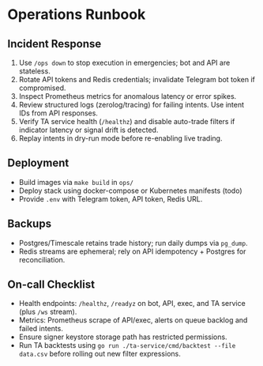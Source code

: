 # Operations Runbook

## Incident Response
1. Use `/ops down` to stop execution in emergencies; bot and API are stateless.
2. Rotate API tokens and Redis credentials; invalidate Telegram bot token if compromised.
3. Inspect Prometheus metrics for anomalous latency or error spikes.
4. Review structured logs (zerolog/tracing) for failing intents. Use intent IDs from API responses.
5. Verify TA service health (`/healthz`) and disable auto-trade filters if indicator latency or signal drift is detected.
6. Replay intents in dry-run mode before re-enabling live trading.

## Deployment
- Build images via `make build` in `ops/`
- Deploy stack using docker-compose or Kubernetes manifests (todo)
- Provide `.env` with Telegram token, API token, Redis URL.

## Backups
- Postgres/Timescale retains trade history; run daily dumps via `pg_dump`.
- Redis streams are ephemeral; rely on API idempotency + Postgres for reconciliation.

## On-call Checklist
- Health endpoints: `/healthz`, `/readyz` on bot, API, exec, and TA service (plus `/ws` stream).
- Metrics: Prometheus scrape of API/exec, alerts on queue backlog and failed intents.
- Ensure signer keystore storage path has restricted permissions.
- Run TA backtests using `go run ./ta-service/cmd/backtest --file data.csv` before rolling out new filter expressions.
